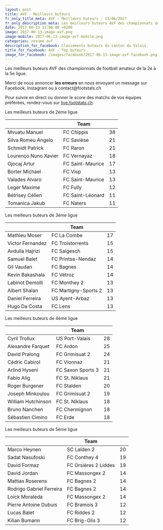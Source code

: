 ```yaml
---
layout: post
title: AVF - Meilleurs buteurs
fr_only_title_meta: AVF - Meilleurs buteurs - 13/06/2017
fr_only_description_meta: Les meilleurs buteurs AVF des championnats de football amateur de la 2e à la 5e ligue - 13/06/2017
date: 2017-06-13 11:00:00 +0200
image: 2017-06-13-image-avf.png
image-mobile: 2017-06-13-image-avf-mobile.png
categories: resume avf
description_for_facebook: Classements buteurs du canton du Valais.
title_for_facebook: AVF - Top buteurs
image_for_facebook: /images/facebook/2017-06-13-image-avf-facebook.png
---
```

<p>Les meilleurs buteurs AVF des championnats de football amateur de la 2e à la 5e ligue.</p>
<p>Merci de nous annoncer <b>les erreurs</b> en nous envoyant un message sur Facebook, Instagram ou à contact@footstats.ch</p>
<p>Pour suivre en direct ou donner le score des matchs de vos équipes préférées, rendez-vous sur <a href='http://live.footstats.ch'>live.footstats.ch</a>.</p>

<p>Les meilleurs buteurs de 2ème ligue</p><table class="table"><thead><tr><th><i class="fa fa-male"></i></th><th>Team</th><th><i class="fa fa-futbol-o"></i></th></tr></thead><tbody><tr><td>Mvuatu Manuel</td><td>FC Chippis</td><td>38</td></tr><tr><td>Silva Romeu Angelo</td><td>FC Savièse</td><td>21</td></tr><tr><td>Schmidt Patrick</td><td>FC Raron</td><td>21</td></tr><tr><td>Lourenço Nuno Xavier</td><td>FC Vernayaz</td><td>18</td></tr><tr><td>Gjocaj Artur</td><td>FC Saint-Maurice</td><td>17</td></tr><tr><td>Borter Michael</td><td>FC Visp</td><td>13</td></tr><tr><td>Valades Alvaro</td><td>FC Saint-Maurice</td><td>13</td></tr><tr><td>Leger Maxime</td><td>FC Fully</td><td>12</td></tr><tr><td>Bétrisey Célien</td><td>FC Saint-Léonard</td><td>11</td></tr><tr><td>Tomanica Jakub</td><td>FC Naters</td><td>11</td></tr></tbody></table><p>Les meilleurs buteurs de 3ème ligue</p><table class="table"><thead><tr><th><i class="fa fa-male"></i></th><th>Team</th><th><i class="fa fa-futbol-o"></i></th></tr></thead><tbody><tr><td>Mathieu Moser</td><td>FC La Combe</td><td>17</td></tr><tr><td>Victor Fernandez</td><td>FC Troistorrents</td><td>15</td></tr><tr><td>Avdulla Hajrizi</td><td>FC Salgesch</td><td>15</td></tr><tr><td>Samuel Balet</td><td>FC Printse-Nendaz</td><td>14</td></tr><tr><td>Gil Vaudan</td><td>FC Bagnes</td><td>14</td></tr><tr><td>Kevin Bakashala</td><td>FC Vétroz</td><td>14</td></tr><tr><td>Labinot Demolli</td><td>FC Monthey 2</td><td>13</td></tr><tr><td>Albert Shalan</td><td>FC Martigny-Sports 2</td><td>13</td></tr><tr><td>Daniel Ferreira</td><td>US Ayent-Arbaz</td><td>13</td></tr><tr><td>Hugo Da Costa</td><td>FC Lens</td><td>13</td></tr></tbody></table><p>Les meilleurs buteurs de 4ème ligue</p><table class="table"><thead><tr><th><i class="fa fa-male"></i></th><th>Team</th><th><i class="fa fa-futbol-o"></i></th></tr></thead><tbody><tr><td>Cyril Trollux</td><td>US Port-Valais</td><td>28</td></tr><tr><td>Alexandre Farquet</td><td>FC Ardon</td><td>25</td></tr><tr><td>David Pralong</td><td>FC Grimisuat 2</td><td>24</td></tr><tr><td>Cédric Cabirol</td><td>FC Vionnaz</td><td>21</td></tr><tr><td>Arlind Hyseni</td><td>FC Saxon Sports 3</td><td>21</td></tr><tr><td>Fabio Alig</td><td>FC St. Niklaus</td><td>21</td></tr><tr><td>Roger Burgener</td><td>FC Stalden</td><td>20</td></tr><tr><td>Joseph Minkoulou</td><td>FC Grimisuat 2</td><td>19</td></tr><tr><td>William Hutchinson</td><td>FC St. Niklaus</td><td>18</td></tr><tr><td>Bruno Nanchen</td><td>FC Chermignon</td><td>18</td></tr><tr><td>Sébastien Cimino</td><td>FC Erde</td><td>18</td></tr></tbody></table><p>Les meilleurs buteurs de 5ème ligue</p><table class="table"><thead><tr><th><i class="fa fa-male"></i></th><th>Team</th><th><i class="fa fa-futbol-o"></i></th></tr></thead><tbody><tr><td>Marco Heynen</td><td>SC Lalden 2</td><td>20</td></tr><tr><td>Sadat Nasufoski</td><td>FC Conthey 4</td><td>19</td></tr><tr><td>David Formaz</td><td>FC Orsières 2 Liddes</td><td>19</td></tr><tr><td>David Jordan</td><td>FC Massongex 2</td><td>14</td></tr><tr><td>Mattias Roserens</td><td>FC Bagnes 2</td><td>14</td></tr><tr><td>Rodrigo Gabriel Ferreira</td><td>FC Bagnes 2</td><td>14</td></tr><tr><td>Loick Moraleda</td><td>FC Massongex 2</td><td>14</td></tr><tr><td>Pierre Antoine Dubuis</td><td>FC Bramois 3</td><td>12</td></tr><tr><td>Lucas Balet</td><td>FC Riddes 2</td><td>12</td></tr><tr><td>Kilian Bumann</td><td>FC Brig-Glis 3</td><td>12</td></tr></tbody></table>